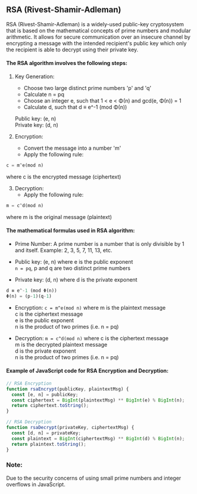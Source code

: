 ## RSA (Rivest-Shamir-Adleman)
RSA (Rivest-Shamir-Adleman) is a widely-used public-key cryptosystem that is based on the mathematical concepts 
of prime numbers and modular arithmetic. It allows for secure communication over an insecure channel by encrypting 
a message with the intended recipient's public key which only the recipient is able to decrypt using their private key. 

#### The RSA algorithm involves the following steps:

1. Key Generation: 
   - Choose two large distinct prime numbers 'p' and 'q' 
   - Calculate n = pq 
   - Choose an integer e, such that 1 < e < Φ(n) and gcd(e, Φ(n)) = 1
   - Calculate d, such that d ≡ e^-1 (mod Φ(n)) 

   Public key: (e, n)\
   Private key: (d, n) 
 
2. Encryption: 
   - Convert the message into a number 'm' 
   - Apply the following rule:  
```py
c = m^e(mod n)
```
where c is the encrypted message (ciphertext) 

3. Decryption: 
   - Apply the following rule:  
```py
m = c^d(mod n)
```
where m is the original message (plaintext) 

#### The mathematical formulas used in RSA algorithm:

- Prime Number: A prime number is a number that is only divisible by 1 and itself. Example: 2, 3, 5, 7, 11, 13, etc.

- Public key: (e, n)
      where e is the public exponent\
            `n = pq`, p and q are two distinct prime numbers
           
- Private key: (d, n)
      where d is the private exponent
```py
d ≡ e^-1 (mod Φ(n))
Φ(n) = (p-1)(q-1)
```

- Encryption: `c = m^e(mod n)`
      where m is the plaintext message\
            c is the ciphertext message\
            e is the public exponent\
            n is the product of two primes (i.e. n = pq)

- Decryption: `m = c^d(mod n)`
      where c is the ciphertext message\
            m is the decrypted plaintext message\
            d is the private exponent\
            n is the product of two primes (i.e. n = pq)

#### Example of JavaScript code for RSA Encryption and Decryption:

```js
// RSA Encryption
function rsaEncrypt(publicKey, plaintextMsg) {
  const [e, n] = publicKey;
  const ciphertext = BigInt(plaintextMsg) ** BigInt(e) % BigInt(n);
  return ciphertext.toString();
}

// RSA Decryption
function rsaDecrypt(privateKey, ciphertextMsg) {
  const [d, n] = privateKey;
  const plaintext = BigInt(ciphertextMsg) ** BigInt(d) % BigInt(n);
  return plaintext.toString();
}
```

### Note: 
Due to the security concerns of using small prime numbers and integer overflows in JavaScript.
